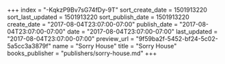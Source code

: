 +++
index = "-KqkzP9Bv7sG74fDy-9T"
sort_create_date = 1501913220
sort_last_updated = 1501913220
sort_publish_date = 1501913220
create_date = "2017-08-04T23:07:00-07:00"
publish_date = "2017-08-04T23:07:00-07:00"
date = "2017-08-04T23:07:00-07:00"
last_updated = "2017-08-04T23:07:00-07:00"
preview_url = "9f59ba2f-5452-bf24-5c02-5a5cc3a3879f"
name = "Sorry House"
title = "Sorry House"
books_publisher = "publishers/sorry-house.md"
+++
